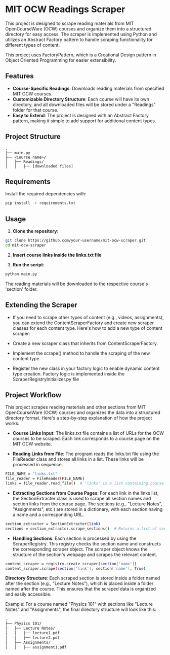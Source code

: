 
# MIT OCW Readings Scraper

This project is designed to scrape reading materials from MIT OpenCourseWare (OCW) courses and organize them into a structured directory for easy access. The scraper is implemented using Python and utilizes an Abstract Factory pattern to handle scraping functionality for different types of content.

This project uses FactoryPattern, which is a Creational Design pattern in Object Oriented Programming for easier extensibility.

## Features
- **Course-Specific Readings**: Downloads reading materials from specified MIT OCW courses.
- **Customizable Directory Structure**: Each course will have its own directory, and all downloaded files will be stored under a "Readings" folder for that course.
- **Easy to Extend**: The project is designed with an Abstract Factory pattern, making it simple to add support for additional content types.

## Project Structure 
```
.
├── main.py                          
├── <Course name>/
│   ├── Readings/
│   │   ├── [downloaded files]  
```

## Requirements

Install the required dependencies with:
```bash 
pip install -r requirements.txt
```

## Usage
1.  **Clone the repository**:
```bash
git clone https://github.com/your-username/mit-ocw-scraper.git
cd mit-ocw-scraper
```

2. **Insert course links inside the links.txt file**

3. **Run the script**:
```bash
python main.py
```
The reading materials will be downloaded to the respective course's 'section' folder.

## Extending the Scraper
- If you need to scrape other types of content (e.g., videos, assignments), you can extend the ContentScraperFactory and create new scraper classes for each content type. Here's how to add a new type of content scraper:

- Create a new scraper class that inherits from ContentScraperFactory.
- Implement the scrape() method to handle the scraping of the new content type.
- Register the new class in your factory logic to enable dynamic content type creation. Factory logic is implemented inside the ScraperRegistryInitializer.py file

## Project Workflow
This project scrapes reading materials and other sections from MIT OpenCourseWare (OCW) courses and organizes the data into a structured directory format. Here's a step-by-step explanation of how the project works:

- **Course Links Input**: The links.txt file contains a list of URLs for the OCW courses to be scraped. Each link corresponds to a course page on the MIT OCW website.

- **Reading Links from File**: The program reads the links.txt file using the FileReader class and stores all links in a list. These links will be processed in sequence.

```bash
FILE_NAME = "links.txt"
file_reader = FileReader(FILE_NAME)
links = file_reader.read_file()  # 'links' is a list containing course URLs
```

- **Extracting Sections from Course Pages**: For each link in the links list, the SectionExtracter class is used to scrape all section names and section links from the course page. The sections (e.g., "Lecture Notes", "Assignments", etc.) are stored in a dictionary, with each section having a name and a corresponding URL.

```bash
section_extractor = SectionExtracter(link)
sections = section_extractor.scrape_sections()  # Returns a list of sections (name and link)
```

 - **Handling Sections**: Each section is processed by using the ScraperRegistry. This registry checks the section name and constructs the corresponding scraper object. The scraper object knows the structure of the section's webpage and scrapes the relevant content.

```bash
content_scraper = registry.create_scraper(section['name'])
content_scraper.scrape(section['link'], section['name'], True)
```
**Directory Structure**:
Each scraped section is stored inside a folder named after the section (e.g., "Lecture Notes"), which is placed inside a folder named after the course. This ensures that the scraped data is organized and easily accessible.

Example:
For a course named "Physics 101" with sections like "Lecture Notes" and "Assignments", the final directory structure will look like this:

```bash
.
├── Physics 101/
│   ├── Lecture Notes/
│   │   ├── lecture1.pdf
│   │   ├── lecture2.pdf
│   ├── Assignments/
│   │   ├── assignment1.pdf
```

